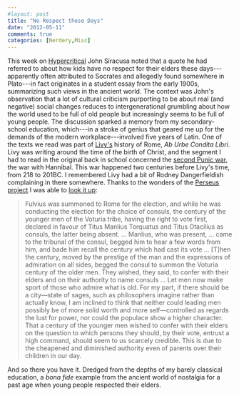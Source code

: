 ```yaml
---
#layout: post
title: "No Respect these Days"
date: "2012-05-11"
comments: true
categories: [Nerdery,Misc] 
---
```


This week on [Hypercritical](http://5by5.tv/hypercritical) John Siracusa noted that a quote he had referred to about how kids have no respect for their elders these days---apparently often attributed to Socrates and allegedly found somewhere in Plato---in fact originates in a student essay from the early 1900s, summarizing such views in the ancient world. The context was John's observation that a lot of cultural criticism purporting to be about real (and negative) social changes reduces to intergenerational grumbling about how the world used to be full of old people but increasingly seems to be full of young people. The discussion sparked a memory from my secondary-school education, which---in a stroke of genius that geared me up for the demands of the modern workplace---involved five years of Latin. One of the texts we read was part of [Livy's](http://en.wikipedia.org/wiki/Livy) history of Rome, _Ab Urbe Condita Libri_. Livy was writing around the time of the birth of Christ, and the segment I had to read in the original back in school concerned the [second Punic war](http://en.wikipedia.org/wiki/Second_Punic_War), the war with Hannibal. This war happened two centuries before Livy's time, from 218 to 201BC. I remembered Livy had a bit of Rodney Dangerfieldish complaining in there somewhere. Thanks to the wonders of the [Perseus project](http://www.perseus.tufts.edu/hopper/) I was able to [look it up](http://www.perseus.tufts.edu/hopper/text?doc=Perseus:text:1999.02.0158:book=26:chapter=22&highlight=parents):

> Fulvius was summoned to Rome for the election, and while he was conducting the election for the choice of consuls, the century of the younger men of the Voturia tribe, having the right to vote first, declared in favour of Titus Manlius Torquatus and Titus Otacilius as consuls, the latter being absent. ... Manlius, who was present, ... came to the tribunal of the consul, begged him to hear a few words from him, and bade him recall the century which had cast its vote ... [T]hen the century, moved by the prestige of the man and the expressions of admiration on all sides, begged the consul to summon the Voturia century of the older men. They wished, they said, to confer with their elders and on their authority to name consuls ... Let men now make sport of those who admire what is old. For my part, if there should be a city—state of sages, such as philosophers imagine rather than actually know, I am inclined to think that neither could leading men possibly be of more solid worth and more self—controlled as regards the lust for power, nor could the populace show a higher character. That a century of the younger men wished to confer with their elders on the question to which persons they should, by their vote, entrust a high command, should seem to us scarcely credible. This is due to the cheapened and diminished authority even of parents over their children in our day.

And so there you have it. Dredged from the depths of my barely classical education, a _bona fide_ example from the ancient world of nostalgia for a past age when young people respected their elders.
